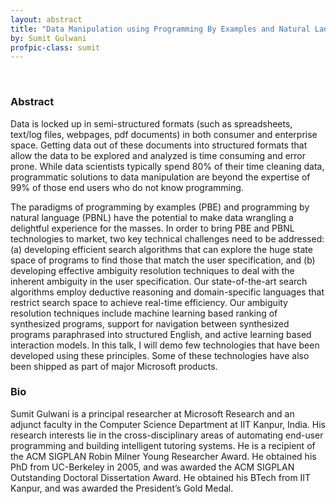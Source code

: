 ```yaml
---
layout: abstract
title: "Data Manipulation using Programming By Examples and Natural Language"
by: Sumit Gulwani
profpic-class: sumit
---
```


<br>

### Abstract 

Data is locked up in semi-structured formats (such as spreadsheets, text/log files, webpages, pdf documents) in both consumer and enterprise space. Getting data out of these documents into structured formats that allow the data to be explored and analyzed is time consuming and error prone. While data scientists typically spend 80% of their time cleaning data, programmatic solutions to data manipulation are beyond the expertise of 99% of those end users who do not know programming.

The paradigms of programming by examples (PBE) and programming by natural language (PBNL) have the potential to make data wrangling a delightful experience for the masses. In order to bring PBE and PBNL technologies to market, two key technical challenges need to be addressed: (a) developing efficient search algorithms that can explore the huge state space of programs to find those that match the user specification, and (b) developing effective ambiguity resolution techniques to deal with the inherent ambiguity in the user specification. Our state-of-the-art search algorithms employ deductive reasoning and domain-specific languages that restrict search space to achieve real-time efficiency. Our ambiguity resolution techniques include machine learning based ranking of synthesized programs, support for navigation between synthesized programs paraphrased into structured English, and active learning based interaction models. In this talk, I will demo few technologies that have been developed using these principles. Some of these technologies have also been shipped as part of major Microsoft products.

### Bio

Sumit Gulwani is a principal researcher at Microsoft Research and an adjunct faculty in the Computer Science Department at IIT Kanpur, India. His research interests lie in the cross-disciplinary areas of automating end-user programming and building intelligent tutoring systems. He is a recipient of the ACM SIGPLAN Robin Milner Young Researcher Award. He obtained his PhD from UC-Berkeley in 2005, and was awarded the ACM SIGPLAN Outstanding Doctoral Dissertation Award. He obtained his BTech from IIT Kanpur, and was awarded the President’s Gold Medal.